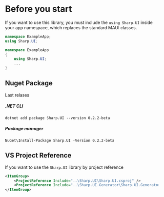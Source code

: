 # Before you start

If you want to use this library, you must include the `using Sharp.UI` inside your app namespace, which replaces the standard MAUI classes.

```cs
namespace ExampleApp;
using Sharp.UI;
```

```cs
namespace ExampleApp
{
    using Sharp.UI;
    ...
}
```

## Nuget Package

Last relases

##### .NET CLI

```
dotnet add package Sharp.UI --version 0.2.2-beta
```

##### Package manager

```
NuGet\Install-Package Sharp.UI -Version 0.2.2-beta
```

## VS Project Reference

If you want to use the `Sharp.UI` library by project reference

```xml
<ItemGroup>
    <ProjectReference Include="..\Sharp.UI\Sharp.UI.csproj" />
    <ProjectReference Include="..\Sharp.UI.Generator\Sharp.UI.Generator.csproj" OutputItemType="Analyzer" ReferenceOutputAssembly="false" />
</ItemGroup>
